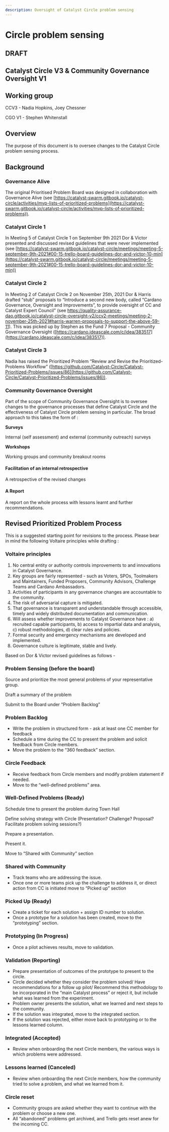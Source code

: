 ```yaml
---
description: Oversight of Catalyst Circle problem sensing
---
```


# Circle problem sensing

## DRAFT

## Catalyst Circle V3 & Community Governance Oversight V1

## Working group

CCV3 - Nadia Hopkins, Joey Chessner

CGO V1 - Stephen Whitenstall

## Overview

The purpose of this document is to oversee changes to the Catalyst Circle problem sensing process.

## Background

### Governance Alive&#x20;

The original Prioritised Problem Board was designed in collaboration with Governance Alive (see [https://catalyst-swarm.gitbook.io/catalyst-circle/activities/mvp-lists-of-prioritized-problems](https://catalyst-swarm.gitbook.io/catalyst-circle/activities/mvp-lists-of-prioritized-problems)).

### Catalyst Circle 1

In Meeting 5 of Catalyst Circle 1 on September 9th 2021 Dor & Victor presented and discussed revised guidelines that were never implemented (see [https://catalyst-swarm.gitbook.io/catalyst-circle/meetings/meeting-5-september-9th-2021#00-15-trello-board-guidelines-dor-and-victor-10-min](https://catalyst-swarm.gitbook.io/catalyst-circle/meetings/meeting-5-september-9th-2021#00-15-trello-board-guidelines-dor-and-victor-10-min))

### Catalyst Circle 2

In Meeting 2 of Catalyst Circle 2 on  November 25th, 2021 Dor & Harris drafted “stub” proposals to “Introduce a second new body, called “Cardano Governance, Oversight and Improvements”, to provide oversight of CC and Catalyst Expert Council” (see https://quality-assurance-dao.gitbook.io/catalyst-circle-oversight-v2/ccv2-meetings/meeting-2-november-25th-2021#harris-warren-proposals-to-support-the-above-59-11). This was picked up by Stephen as the Fund 7 Proposal - Community Governance Oversight ([https://cardano.ideascale.com/c/idea/383517](https://cardano.ideascale.com/c/idea/383517)).

### Catalyst Circle 3

Nadia has raised the Prioritized Problem “Review and Revise the Prioritized-Problems Workflow” ([https://github.com/Catalyst-Circle/Catalyst-Prioritized-Problems/issues/86](https://github.com/Catalyst-Circle/Catalyst-Prioritized-Problems/issues/86)).

### Community Governance Oversight

Part of the scope of Community Governance Oversight is to oversee changes to the governance processes that define Catalyst Circle and the effectiveness of Catalyst Circle problem sensing in particular. The broad approach to this takes the form of :&#x20;

**Surveys**

Internal (self assessment) and external (community outreach) surveys

**Workshops**

Working groups and community breakout rooms

#### Facilitation of an internal retrospective

A retrospective of the revised changes

#### A Report

A report on the whole process with lessons learnt and further recommendations.

## Revised Prioritized Problem Process

This is a suggested starting point for revisions to the process. Please bear in mind the following Voltaire principles while drafting :

### Voltaire principles

1. No central entity or authority controls improvements to and innovations in Catalyst Governance.
2. Key groups are fairly represented - such as Voters, SPOs, Toolmakers and Maintainers, Funded Proposers, Community Advisors, Challenge Teams and Cardano Ambassadors.
3. Activities of participants in any governance changes are accountable to the community.
4. The risk of adversarial capture is mitigated.
5. That governance is transparent and understandable through accessible, timely and widely distributed documentation and communication.
6. Will assess whether improvements to Catalyst Governance have : a) recruited capable participants, b) access to impartial data and analysis, c) robust methodologies, d) clear rules and policies.
7. Formal security and emergency mechanisms are developed and implemented.
8. Governance culture is legitimate, stable and lively.

Based on Dor & Victor revised guidelines as follows -&#x20;

### Problem Sensing (before the board)

Source and prioritize the most general problems of your representative group.

Draft a summary of the problem

Submit to the Board under “Problem Backlog”

### Problem Backlog

* Write the problem in structured form - ask at least one CC member for feedback
* Schedule a time during the CC to present the problem and solicit feedback from Circle members.
* Move the problem to the “360 feedback” section.

### Circle Feedback

* Receive feedback from Circle members and modify problem statement if needed.
* Move to the “well-defined problems” area.

### Well-Defined Problems (Ready)

Schedule time to present the problem during Town Hall&#x20;

Define solving strategy with Circle (Presentation? Challenge? Proposal? Facilitate problem solving sessions?)&#x20;

Prepare a presentation.&#x20;

Present it.&#x20;

Move to “Shared with Community” section

### Shared with Community

* Track teams who are addressing the issue.
* Once one or more teams pick up the challenge to address it, or direct action from CC is initiated move to “Picked up” section

### Picked Up (Ready)

* Create a ticket for each solution + assign ID number to solution.
* Once a prototype for a solution has been created, move to the “prototyping” section.

### Prototyping (In Progress)

* Once a pilot achieves results, move to validation.

### Validation (Reporting)

* Prepare presentation of outcomes of the prototype to present to the circle.
* Circle decided whether they consider the problem solved/ Have recommendations for a follow up pilot/ Recommend this methodology to be incorporated in the “main Catalyst process” or reject it, but include what was learned from the experiment.
* Problem owner presents the solution, what we learned and next steps to the community.
* If the solution was integrated, move to the integrated section.
* If the solution was rejected, either move back to prototyping or to the lessons learned column.

### Integrated (Accepted)

* Review when onboarding the next Circle members, the various ways is which problems were addressed.

### Lessons learned (Canceled)

* Review when onboarding the next Circle members, how the community tried to solve a problem, and what we learned from it.

### Circle reset

* Community groups are asked whether they want to continue with the problem or choose a new one.
* All “abandoned” problems get archived, and Trello gets reset anew for the incoming CC.

